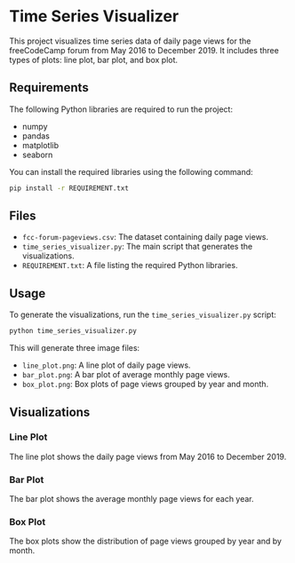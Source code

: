 # Time Series Visualizer

This project visualizes time series data of daily page views for the freeCodeCamp forum from May
2016 to December 2019. It includes three types of plots: line plot, bar plot, and box plot.

## Requirements

The following Python libraries are required to run the project:

- numpy
- pandas
- matplotlib
- seaborn

You can install the required libraries using the following command:

```sh
pip install -r REQUIREMENT.txt
```

## Files

- `fcc-forum-pageviews.csv`: The dataset containing daily page views.
- `time_series_visualizer.py`: The main script that generates the visualizations.
- `REQUIREMENT.txt`: A file listing the required Python libraries.

## Usage

To generate the visualizations, run the `time_series_visualizer.py` script:

```sh
python time_series_visualizer.py
```

This will generate three image files:

- `line_plot.png`: A line plot of daily page views.
- `bar_plot.png`: A bar plot of average monthly page views.
- `box_plot.png`: Box plots of page views grouped by year and month.

## Visualizations

### Line Plot

The line plot shows the daily page views from May 2016 to December 2019.

### Bar Plot

The bar plot shows the average monthly page views for each year.

### Box Plot

The box plots show the distribution of page views grouped by year and by month.
